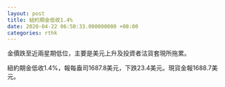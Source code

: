 ```yaml
---
layout: post
title: 紐約期金低收1.4%
date: 2020-04-22 06:50:33.000000000 +08:00
categories: rthk
---
```


金價跌至近兩星期低位，主要是美元上升及投資者沽貨套現所拖累。

紐約期金低收1.4%，報每盎司1687.8美元，下跌23.4美元。現貨金報1688.7美元。
